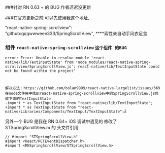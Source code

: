 ###针对 RN 0.63 + 的 BUG 作者迟迟没更新


###在官方更新之前  可以先使用我这个地址,


"react-native-spring-scrollview": "github:qqqwwweee333/SpringScrollView",
****索性亲自动手风衣足食

### 组件 `react-native-spring-scrollview` `这个组件 的BUG`
```
error: Error: Unable to resolve module 'react-native/lib/TextInputState' from 'node_modules/react-native-spring-scrollview/SpringScrollView.js': react-native/lib/TextInputState could not be found within the project'
```
#
```
解决方法：https://github.com/bolan9999/react-native-largelist/issues/369
在node文件夹中找到react-native-spring-scrollview中的SpringScrollView.js修改下面的TextInputState
-import * as TextInputState from "react-native/lib/TextInputState";
+import * as TextInputState from "react-native/Libraries/Components/TextInput/TextInputState";å
```

另外一个 BUG   是我在 RN 0.64+ iOS 调试中遇见的
修改了 STSpringScrollView.m  的 头文件引用
```
// #import "STSpringScrollView.h"
#import <React/RCTEventDispatcher.h>
#import <RNSpringScrollView/STSpringScrollView.h>
```
